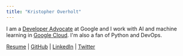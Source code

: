 ```yaml
---
title: "Kristopher Overholt"
---
```


I am a
[Developer Advocate](https://cloud.google.com/developers/advocates/kristopher-overholt)
at Google and I work with AI and machine learning in
[Google Cloud](https://cloud.google.com/). I'm also a fan of Python and DevOps.

[Resume](Overholt-Resume.pdf) |
[GitHub](https://github.com/koverholt) |
[LinkedIn](http://www.linkedin.com/in/koverholt) |
[Twitter](http://www.twitter.com/koverholt)
